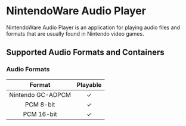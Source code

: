 # NintendoWare Audio Player
NintendoWare Audio Player is an application for playing audio files and formats that are usually found in Nintendo video games.

## Supported Audio Formats and Containers
### Audio Formats

|Format|Playable|
|:-:|:-:|
|Nintendo GC-ADPCM|✓|
|PCM 8-bit|✓|
|PCM 16-bit|✓|
